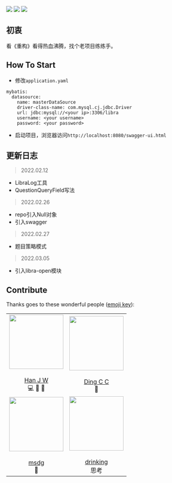 ![](https://img.shields.io/badge/status-active-brightgreen) ![](https://img.shields.io/badge/contibutor-4-blue) ![](https://img.shields.io/badge/license-MIT-blue)

## 初衷

看《重构》看得热血沸腾，找个老项目练练手。

## How To Start
- 修改`application.yaml`
```
mybatis:
  datasource:
    name: masterDataSource
    driver-class-name: com.mysql.cj.jdbc.Driver
    url: jdbc:mysql://<your ip>:3306/libra
    username: <your username>
    password: <your password>
```
- 启动项目，浏览器访问`http://localhost:8080/swagger-ui.html`

## 更新日志

> 2022.02.12
- LibraLog工具
- QuestionQueryField写法

> 2022.02.26
- repo引入Null对象
- 引入swagger

> 2022.02.27
- 题目策略模式

> 2022.03.05
- 引入libra-open模块

## Contribute
Thanks goes to these wonderful people ([emoji key](https://allcontributors.org/docs/en/emoji-key)):

|        |   |
| :-----------: | :-----------: |
| <div align="center"><img width="145" height="145" src="https://s2.loli.net/2021/12/14/jlaXEkN8GOLdKRu.jpg"/></div> <br>[Han J W](https://github.com/NjustJiaweihan) <br>💻 🎨 🤔     | <div align="center"><img width="145" height="145" src="https://s2.loli.net/2021/12/15/JcN5GH4f7kATjuZ.jpg"/></div> <br>[Ding C C](https://github.com/1589371038) <br>👀      |
|<div align="center"><img width="145" height="145" src="https://s2.loli.net/2021/12/15/CvZkp9x7YBb1n2l.jpg"/></div> <br>[msdg](https://github.com/dm4157) <br> 🐛 | <div align="center"><img width="145" height="145" src="https://s2.loli.net/2021/12/15/ZSlECTWI67YgF2i.jpg"/></div> <br>[drinking](https://github.com/drinking) <br> 思考 |

